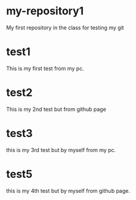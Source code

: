 # my-repository1
My first repository in the class for testing my git

# test1
This is my first test from my pc.

# test2
This is my 2nd test but from github page

# test3
this is my 3rd test but by myself from my pc.

# test5
this is my 4th test but by myself from github page.
